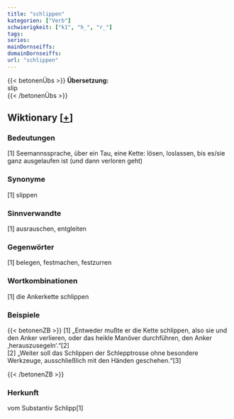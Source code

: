 ```yaml
---
title: "schlippen"
kategorien: ["Verb"]
schwierigkeit: ["k1", "h_", "r_"]
tags:
series:
mainDornseiffs:
domainDornseiffs:
url: "schlippen"
---
```


{{< betonenÜbs >}}
**Übersetzung:**  
slip  
{{< /betonenÜbs >}}

## Wiktionary [[+](https://de.wiktionary.org/wiki/schlippen)]

### Bedeutungen
[1] Seemannssprache, über ein Tau, eine Kette: lösen, loslassen, bis es/sie ganz ausgelaufen ist (und dann verloren geht)  

### Synonyme
[1] slippen  

### Sinnverwandte
[1] ausrauschen, entgleiten  

### Gegenwörter
[1] belegen, festmachen, festzurren  

### Wortkombinationen
[1] die Ankerkette schlippen  

### Beispiele
{{< betonenZB >}}
[1] „Entweder mußte er die Kette schlippen, also sie und den Anker verlieren, oder das heikle Manöver durchführen, den Anker ‚herauszusegeln‘.“[2]  
[2] „Weiter soll das Schlippen der Schlepptrosse ohne besondere Werkzeuge, ausschließlich mit den Händen geschehen.“[3]  

{{< /betonenZB >}}
### Herkunft
vom Substantiv Schlipp[1]  


